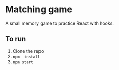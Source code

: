 # Matching game

A small memory game to practice React with  hooks.

## To run

1. Clone the repo
2. `npm  install`
3. `npm start`
